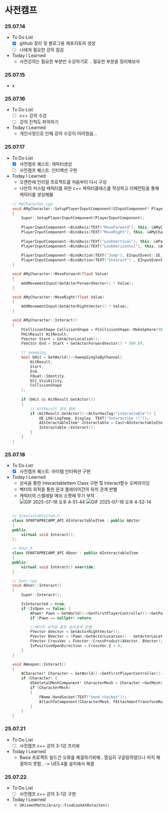 # 사전캠프

### 25.07.14
- To Do List
  - [x] github 정리 및 블로그용 레포지토리 생성
  - [ ] 나에게 필요한 강의 점검
- Today I Learned
  - 사전강의는 필요한 부분만 수강하기로 .. 필요한 부분을 정리해보자

### 25.07.15
- x

### 25.07.16
- To Do List 
  - [ ] c++ 강의 수강
  - [ ] 강의 진척도 파악하기
- Today I Learned
  - 개인사정으로 인해 강의 수강이 어려웠음...

### 25.07.17
- To Do List 
  - [x] 사전캠프 퀘스트: 캐릭터생성
  - [ ] 사전캠프 퀘스트: 인터렉션 구현
- Today I Learned
  - 오랜만에 언리얼 프로젝트를 처움부터 다시 구성
  - 나만의 커스텀 캐릭터를 위한 c++ 케릭터클래스를 작성하고 리페런팅을 통해 케릭터를 생성해봄
  ```C++
  // MyCharacter.cpp
  void AMyCharacter::SetupPlayerInputComponent(UInputComponent* PlayerInputComponent)
  {
      Super::SetupPlayerInputComponent(PlayerInputComponent);
      
      PlayerInputComponent->BindAxis(TEXT("MoveForward"), this, &AMyCharacter::MoveForward);
      PlayerInputComponent->BindAxis(TEXT("MoveRight"), this, &AMyCharacter::MoveRight);
      
      PlayerInputComponent->BindAxis(TEXT("LookVertical"), this, &APawn::AddControllerPitchInput);
      PlayerInputComponent->BindAxis(TEXT("LookHorizontal"), this, &APawn::AddControllerYawInput);
      
      PlayerInputComponent->BindAction(TEXT("Jump"), EInputEvent::IE_Pressed, this, &ACharacter::Jump);
      PlayerInputComponent->BindAction(TEXT("Interact") , EInputEvent::IE_Pressed, this, &AMyCharacter::Interact);
  }
  
  void AMyCharacter::MoveForward(float Value)
  {
      AddMovementInput(GetActorForwardVector() * Value);
  }
  
  void AMyCharacter::MoveRight(float Value)
  {
      AddMovementInput(GetActorRightVector() * Value);
  }
  
  void AMyCharacter::Interact()
  {
      FCollisionShape CollisionShape = FCollisionShape::MakeSphere(50.0f); // 반지름 50 구체
      FHitResult HitResult;
      FVector Start = GetActorLocation();
      FVector End = Start + GetActorForwardVector() * 500.0f;

      // sweeping
      bool bHit = GetWorld()->SweepSingleByChannel(
          HitResult,
          Start,
          End,
          FQuat::Identity,
          ECC_Visibility,
          CollisionShape
      );
      
      if (bHit && HitResult.GetActor())
      {
          // HitResult 정보 활용
          if (HitResult.GetActor()->ActorHasTag("interactable")) {
              UE_LOG(LogTemp, Display, TEXT("Interaction !!"));
              AInteractableItem* Interactable = Cast<AInteractableItem>(HitResult.GetActor());
              Interactable->Interact();
          }
      }
  }
  ```

### 25.07.18
- To Do List 
  - [x] 사전캠프 퀘스트: 아이템 인터렉션 구현
- Today I Learned
  - 상속을 통한 InteractableItem Class 구현 및 Interact함수 오버라이딩
  - 벡터의 외적을 통한 문과 플레이어간의 위치 관계 판별
  - 캐릭터의 스켈레탈 메쉬 소켓에 무기 부착  
  ![GIF 2025-07-18 오후 4-51-44](https://github.com/user-attachments/assets/2e8531ca-de98-403d-8d70-cedda96238d5)
  ![GIF 2025-07-18 오후 4-52-14](https://github.com/user-attachments/assets/6a9e3958-e8a5-4cde-b705-3e265fc511fa)
  ```c++

  // InteractableItem.h
  class SPARTAPRECAMP_API AInteractableItem : public AActor
  {
  public:
      virtual void Interact();
  };

  // Door.h
  class SPARTAPRECAMP_API ADoor : public AInteractableItem
  {
  public:
      virtual void Interact() override;
  }

  // Door.cpp
  void ADoor::Interact()
  {
      Super::Interact();

      IsInteracted = true;
      if (IsOpen == false) {
          APawn* Pawn = GetWorld()->GetFirstPlayerController()->GetPawn();
          if (Pawn == nullptr) return;

          //벡터의 외적을 통한 위치관계 판별
          FVector AVector = GetActorRightVector();
          FVector BVector = (Pawn->GetActorLocation() - GetActorLocation()).GetSafeNormal();
          FVector CrossVec = FVector::CrossProduct(AVector, BVector);
          IsPositiveOpenDirection = CrossVec.Z < 0;
      }
  }

  void AWeapon::Interact()
  {
      ACharacter* Character = GetWorld()->GetFirstPlayerController()->GetCharacter();
      if (Character) {
          USkeletalMeshComponent* CharacterMesh = Character->GetMesh();
          if (CharacterMesh)
          {
              FName HandSocket(TEXT("hand_rSocket"));
              AttachToComponent(CharacterMesh, FAttachmentTransformRules::SnapToTargetNotIncludingScale, HandSocket);
          }
      }
  }
  ```

### 25.07.21
- To Do List
  - [ ] 사전캠프 c++ 강의 3-1강 프리뷰
- Today I Learned
  - Basis 프로젝트 빌드간 오류를 해결하기위해.. 열심히 구글링하였으나 아직 해결하지 못함.. -> UE5.4를 설치해서 해결

### 25.07.22
- To Do List
  - [ ] 사전캠프 c++ 강의 3-1강 구현
- Today I Learned
  - `UKismetMathLibrary::FindLookAtRotaiton()`
